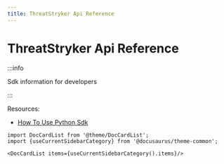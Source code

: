 ```yaml
---
title: ThreatStryker Api Reference
---
```


# ThreatStryker Api Reference

:::info

Sdk information for developers

:::

Resources:
 * [How To Use Python Sdk](https://github.com/deepfence/threatstryker-python-client/blob/main/README.md)

```mdx-code-block
import DocCardList from '@theme/DocCardList';
import {useCurrentSidebarCategory} from '@docusaurus/theme-common';

<DocCardList items={useCurrentSidebarCategory().items}/>
```